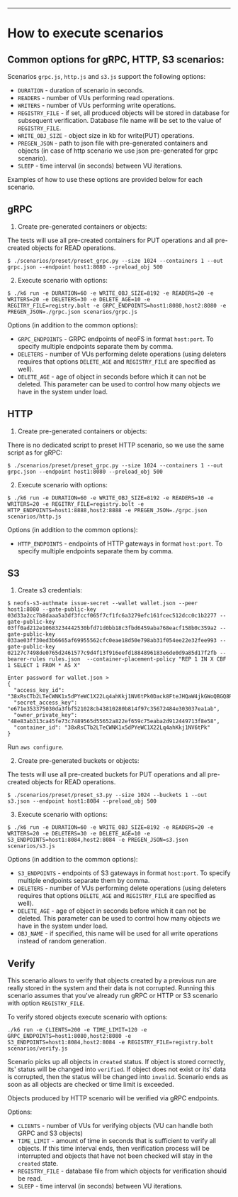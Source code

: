 ---

# How to execute scenarios

## Common options for gRPC, HTTP, S3 scenarios:

Scenarios `grpc.js`, `http.js` and `s3.js` support the following options:
  * `DURATION` - duration of scenario in seconds.
  * `READERS` - number of VUs performing read operations.
  * `WRITERS` - number of VUs performing write operations.
  * `REGISTRY_FILE` - if set, all produced objects will be stored in database for subsequent verification. Database file name will be set to the value of `REGISTRY_FILE`.
  * `WRITE_OBJ_SIZE` - object size in kb for write(PUT) operations.
  * `PREGEN_JSON` - path to json file with pre-generated containers and objects (in case of http scenario we use json pre-generated for grpc scenario).
  * `SLEEP` - time interval (in seconds) between VU iterations.

Examples of how to use these options are provided below for each scenario.

## gRPC

1. Create pre-generated containers or objects:

The tests will use all pre-created containers for PUT operations and all pre-created objects for READ operations.

```shell
$ ./scenarios/preset/preset_grpc.py --size 1024 --containers 1 --out grpc.json --endpoint host1:8080 --preload_obj 500
```

2. Execute scenario with options:

```shell
$ ./k6 run -e DURATION=60 -e WRITE_OBJ_SIZE=8192 -e READERS=20 -e WRITERS=20 -e DELETERS=30 -e DELETE_AGE=10 -e REGITRY_FILE=registry.bolt -e GRPC_ENDPOINTS=host1:8080,host2:8080 -e PREGEN_JSON=./grpc.json scenarios/grpc.js
```

Options (in addition to the common options):
  * `GRPC_ENDPOINTS` - GRPC endpoints of neoFS in format `host:port`. To specify multiple endpoints separate them by comma.
  * `DELETERS` - number of VUs performing delete operations (using deleters requires that options `DELETE_AGE` and `REGISTRY_FILE` are specified as well).
  * `DELETE_AGE` - age of object in seconds before which it can not be deleted. This parameter can be used to control how many objects we have in the system under load.

## HTTP

1. Create pre-generated containers or objects:

There is no dedicated script to preset HTTP scenario, so we use the same script as for gRPC:
```shell
$ ./scenarios/preset/preset_grpc.py --size 1024 --containers 1 --out grpc.json --endpoint host1:8080 --preload_obj 500
```

2. Execute scenario with options:

```shell
$ ./k6 run -e DURATION=60 -e WRITE_OBJ_SIZE=8192 -e READERS=10 -e WRITERS=20 -e REGITRY_FILE=registry.bolt -e HTTP_ENDPOINTS=host1:8888,host2:8888 -e PREGEN_JSON=./grpc.json scenarios/http.js
```

Options (in addition to the common options):
  * `HTTP_ENDPOINTS` - endpoints of HTTP gateways in format `host:port`. To specify multiple endpoints separate them by comma.

## S3

1. Create s3 credentials:

```shell
$ neofs-s3-authmate issue-secret --wallet wallet.json --peer host1:8080 --gate-public-key 03d33a2cc7b8daaa5a3df3fccf065f7cf1fc6a3279efc161fcec512dcc0c1b2277 --gate-public-key 03ff0ad212e10683234442530bfd71d0bb18c3fbd6459aba768eacf158b0c359a2 --gate-public-key 033ae03ff30ed3b6665af69955562cfc0eae18d50e798ab31f054ee22e32fee993 --gate-public-key 02127c7498de0765d2461577c9d4f13f916eefd1884896183e6de0d9a85d17f2fb --bearer-rules rules.json  --container-placement-policy "REP 1 IN X CBF 1 SELECT 1 FROM * AS X"

Enter password for wallet.json > 
{
  "access_key_id": "38xRsCTb2LTeCWNK1x5dPYeWC1X22Lq4ahKkj1NV6tPk0Dack8FteJHQaW4jkGWoQBGQ8R8UW6CdoAr7oiwS7fFQb",
  "secret_access_key": "e671e353375030da3fbf521028cb43810280b814f97c35672484e303037ea1ab",
  "owner_private_key": "48e83ab313ca45fe73c7489565d55652a822ef659c75eaba2d912449713f8e58",
  "container_id": "38xRsCTb2LTeCWNK1x5dPYeWC1X22Lq4ahKkj1NV6tPk"
}
```

Run `aws configure`.

2. Create pre-generated buckets or objects:

The tests will use all pre-created buckets for PUT operations and all pre-created objects for READ operations.

```shell
$ ./scenarios/preset/preset_s3.py --size 1024 --buckets 1 --out s3.json --endpoint host1:8084 --preload_obj 500
```

3. Execute scenario with options:

```shell
$ ./k6 run -e DURATION=60 -e WRITE_OBJ_SIZE=8192 -e READERS=20 -e WRITERS=20 -e DELETERS=30 -e DELETE_AGE=10 -e S3_ENDPOINTS=host1:8084,host2:8084 -e PREGEN_JSON=s3.json scenarios/s3.js
```

Options (in addition to the common options):
  * `S3_ENDPOINTS` - endpoints of S3 gateways in format `host:port`. To specify multiple endpoints separate them by comma.
  * `DELETERS` - number of VUs performing delete operations (using deleters requires that options `DELETE_AGE` and `REGISTRY_FILE` are specified as well).
  * `DELETE_AGE` - age of object in seconds before which it can not be deleted. This parameter can be used to control how many objects we have in the system under load.
  * `OBJ_NAME` - if specified, this name will be used for all write operations instead of random generation.

## Verify

This scenario allows to verify that objects created by a previous run are really stored in the system and their data is not corrupted. Running this scenario assumes that you've already run gRPC or HTTP or S3 scenario with option `REGISTRY_FILE`.

To verify stored objects execute scenario with options:

```
./k6 run -e CLIENTS=200 -e TIME_LIMIT=120 -e GRPC_ENDPOINTS=host1:8080,host2:8080 -e S3_ENDPOINTS=host1:8084,host2:8084 -e REGISTRY_FILE=registry.bolt scenarios/verify.js
```

Scenario picks up all objects in `created` status. If object is stored correctly, its' status will be changed into `verified`. If object does not exist or its' data is corrupted, then the status will be changed into `invalid`.
Scenario ends as soon as all objects are checked or time limit is exceeded.

Objects produced by HTTP scenario will be verified via gRPC endpoints.

Options:
  * `CLIENTS` - number of VUs for verifying objects (VU can handle both GRPC and S3 objects)
  * `TIME_LIMIT` - amount of time in seconds that is sufficient to verify all objects. If this time interval ends, then verification process will be interrupted and objects that have not been checked will stay in the `created` state.
  * `REGISTRY_FILE` - database file from which objects for verification should be read.
  * `SLEEP` - time interval (in seconds) between VU iterations.
